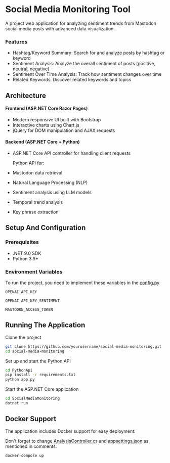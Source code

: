 # Social Media Monitoring Tool

A project web application for analyzing sentiment trends from Mastodon social media posts with advanced data visualization.

### Features

-	Hashtag/Keyword Summary: Search for and analyze posts by hashtag or keyword
-	Sentiment Analysis: Analyze the overall sentiment of posts (positive, neutral, negative)
-	Sentiment Over Time Analysis: Track how sentiment changes over time
-	Related Keywords: Discover related keywords and topics

## Architecture
#### Frontend (ASP.NET Core Razor Pages)
-	Modern responsive UI built with Bootstrap
-	Interactive charts using Chart.js
-	jQuery for DOM manipulation and AJAX requests
#### Backend (ASP.NET Core + Python)
-	ASP.NET Core API controller for handling client requests

	Python API for:
-	Mastodon data retrieval
-	Natural Language Processing (NLP)
-	Sentiment analysis using LLM models
-	Temporal trend analysis
-	Key phrase extraction

## Setup And Configuration

### Prerequisites
-	.NET 9.0 SDK
-	Python 3.9+

### Environment Variables

To run the project, you need to implement these variables in the [config.py](PythonApi/config.py)

`OPENAI_API_KEY`

`OPENAI_API_KEY_SENTIMENT`

`MASTODON_ACCESS_TOKEN`


## Running The Application

Clone the project

```bash
git clone https://github.com/yourusername/social-media-monitoring.git
cd social-media-monitoring
```

Set up and start the Python API

```bash
cd PythonApi
pip install -r requirements.txt
python app.py
```

Start the ASP.NET Core application

```bash
cd SocialMediaMonitoring
dotnet run

```

## Docker Support

The application includes Docker support for easy deployment:

Don't forget to change [AnalysisController.cs](SocialMediaMonitoring/Controllers/AnalysisController.cs) and [appsettings.json](SocialMediaMonitoring/appsettings.json) as mentioned in comments.

```bash
docker-compose up
```
